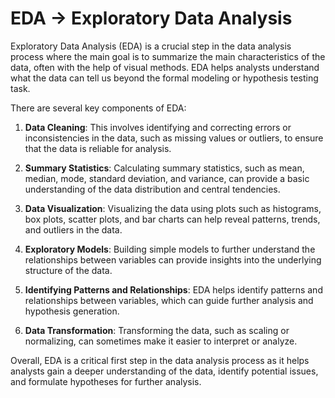 # EDA -> Exploratory Data Analysis

Exploratory Data Analysis (EDA) is a crucial step in the data analysis process where the main goal is to summarize the main characteristics of the data, often with the help of visual methods. EDA helps analysts understand what the data can tell us beyond the formal modeling or hypothesis testing task.

There are several key components of EDA:

1. **Data Cleaning**: This involves identifying and correcting errors or inconsistencies in the data, such as missing values or outliers, to ensure that the data is reliable for analysis.

2. **Summary Statistics**: Calculating summary statistics, such as mean, median, mode, standard deviation, and variance, can provide a basic understanding of the data distribution and central tendencies.

3. **Data Visualization**: Visualizing the data using plots such as histograms, box plots, scatter plots, and bar charts can help reveal patterns, trends, and outliers in the data.

4. **Exploratory Models**: Building simple models to further understand the relationships between variables can provide insights into the underlying structure of the data.

5. **Identifying Patterns and Relationships**: EDA helps identify patterns and relationships between variables, which can guide further analysis and hypothesis generation.

6. **Data Transformation**: Transforming the data, such as scaling or normalizing, can sometimes make it easier to interpret or analyze.

Overall, EDA is a critical first step in the data analysis process as it helps analysts gain a deeper understanding of the data, identify potential issues, and formulate hypotheses for further analysis.
